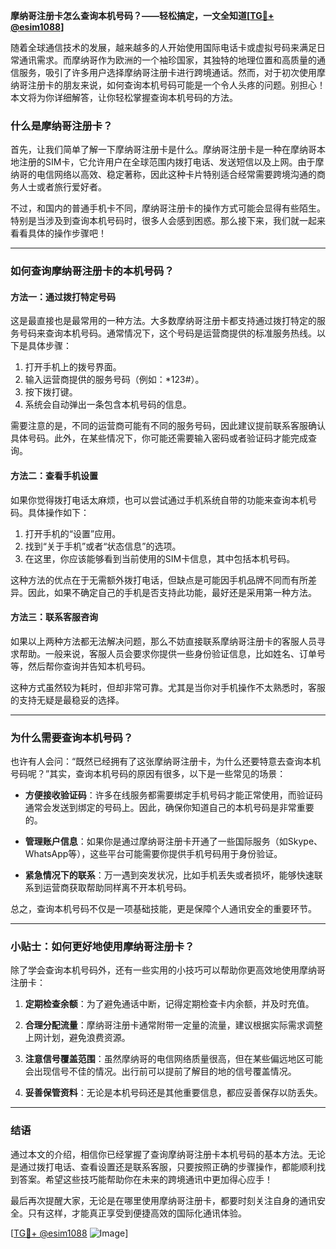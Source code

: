 **摩纳哥注册卡怎么查询本机号码？——轻松搞定，一文全知道[[TG💪+ @esim1088](https://t.me/s/esim1088)]**

随着全球通信技术的发展，越来越多的人开始使用国际电话卡或虚拟号码来满足日常通讯需求。而摩纳哥作为欧洲的一个袖珍国家，其独特的地理位置和高质量的通信服务，吸引了许多用户选择摩纳哥注册卡进行跨境通话。然而，对于初次使用摩纳哥注册卡的朋友来说，如何查询本机号码可能是一个令人头疼的问题。别担心！本文将为你详细解答，让你轻松掌握查询本机号码的方法。

### **什么是摩纳哥注册卡？**

首先，让我们简单了解一下摩纳哥注册卡是什么。摩纳哥注册卡是一种在摩纳哥本地注册的SIM卡，它允许用户在全球范围内拨打电话、发送短信以及上网。由于摩纳哥的电信网络以高效、稳定著称，因此这种卡片特别适合经常需要跨境沟通的商务人士或者旅行爱好者。

不过，和国内的普通手机卡不同，摩纳哥注册卡的操作方式可能会显得有些陌生。特别是当涉及到查询本机号码时，很多人会感到困惑。那么接下来，我们就一起来看看具体的操作步骤吧！

---

### **如何查询摩纳哥注册卡的本机号码？**

#### **方法一：通过拨打特定号码**
这是最直接也是最常用的一种方法。大多数摩纳哥注册卡都支持通过拨打特定的服务号码来查询本机号码。通常情况下，这个号码是运营商提供的标准服务热线。以下是具体步骤：

1. 打开手机上的拨号界面。
2. 输入运营商提供的服务号码（例如：*123#）。
3. 按下拨打键。
4. 系统会自动弹出一条包含本机号码的信息。

需要注意的是，不同的运营商可能有不同的服务号码，因此建议提前联系客服确认具体号码。此外，在某些情况下，你可能还需要输入密码或者验证码才能完成查询。

#### **方法二：查看手机设置**
如果你觉得拨打电话太麻烦，也可以尝试通过手机系统自带的功能来查询本机号码。具体操作如下：

1. 打开手机的“设置”应用。
2. 找到“关于手机”或者“状态信息”的选项。
3. 在这里，你应该能够看到当前使用的SIM卡信息，其中包括本机号码。

这种方法的优点在于无需额外拨打电话，但缺点是可能因手机品牌不同而有所差异。因此，如果不确定自己的手机是否支持此功能，最好还是采用第一种方法。

#### **方法三：联系客服咨询**
如果以上两种方法都无法解决问题，那么不妨直接联系摩纳哥注册卡的客服人员寻求帮助。一般来说，客服人员会要求你提供一些身份验证信息，比如姓名、订单号等，然后帮你查询并告知本机号码。

这种方式虽然较为耗时，但却非常可靠。尤其是当你对手机操作不太熟悉时，客服的支持无疑是最稳妥的选择。

---

### **为什么需要查询本机号码？**

也许有人会问：“既然已经拥有了这张摩纳哥注册卡，为什么还要特意去查询本机号码呢？”其实，查询本机号码的原因有很多，以下是一些常见的场景：

- **方便接收验证码**：许多在线服务都需要绑定手机号码才能正常使用，而验证码通常会发送到绑定的号码上。因此，确保你知道自己的本机号码是非常重要的。
  
- **管理账户信息**：如果你是通过摩纳哥注册卡开通了一些国际服务（如Skype、WhatsApp等），这些平台可能需要你提供手机号码用于身份验证。

- **紧急情况下的联系**：万一遇到突发状况，比如手机丢失或者损坏，能够快速联系到运营商获取帮助同样离不开本机号码。

总之，查询本机号码不仅是一项基础技能，更是保障个人通讯安全的重要环节。

---

### **小贴士：如何更好地使用摩纳哥注册卡？**

除了学会查询本机号码外，还有一些实用的小技巧可以帮助你更高效地使用摩纳哥注册卡：

1. **定期检查余额**：为了避免通话中断，记得定期检查卡内余额，并及时充值。
   
2. **合理分配流量**：摩纳哥注册卡通常附带一定量的流量，建议根据实际需求调整上网计划，避免浪费资源。

3. **注意信号覆盖范围**：虽然摩纳哥的电信网络质量很高，但在某些偏远地区可能会出现信号不佳的情况。出行前可以提前了解目的地的信号覆盖情况。

4. **妥善保管资料**：无论是本机号码还是其他重要信息，都应妥善保存以防丢失。

---

### **结语**

通过本文的介绍，相信你已经掌握了查询摩纳哥注册卡本机号码的基本方法。无论是通过拨打电话、查看设置还是联系客服，只要按照正确的步骤操作，都能顺利找到答案。希望这些技巧能帮助你在未来的跨境通讯中更加得心应手！

最后再次提醒大家，无论是在哪里使用摩纳哥注册卡，都要时刻关注自身的通讯安全。只有这样，才能真正享受到便捷高效的国际化通讯体验。

[[TG💪+ @esim1088](https://t.me/s/esim1088) ![Image](https://i.postimg.cc/4NQfJmqS/Snipaste-2025-05-13-00-14-12.png)]